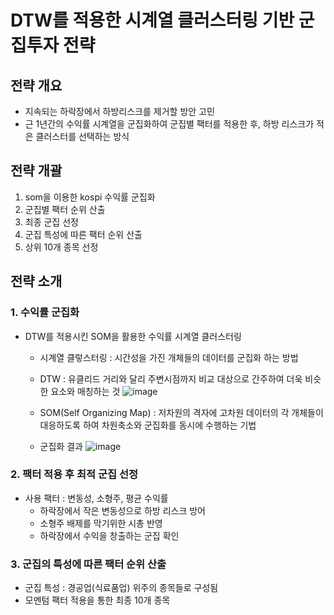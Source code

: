 # DTW를 적용한 시계열 클러스터링 기반 군집투자 전략
## 전략 개요

+ 지속되는 하락장에서 하방리스크를 제거할 방안 고민
+ 근 1년간의 수익률 시계열을 군집화하여 군집별 팩터를 적용한 후, 하방 리스크가 적은 클러스터를 선택하는 방식

## 전략 개괄
1. som을 이용한 kospi 수익률 군집화
2. 군집별 팩터 순위 산출
3. 최종 군집 선정
4. 군집 특성에 따른 팩터 순위 산출
5. 상위 10개 종목 선정

## 전략 소개
### 1. 수익률 군집화

+ DTW를 적용시킨 SOM을 활용한 수익률 시계열 클러스터링
  + 시계열 클렇스터링 : 시간성을 가진 개체들의 데이터를 군집화 하는 방법
  + DTW : 유클리드 거리와 달리 주변시점까지 비교 대상으로 간주하여 더욱 비슷한 요소와 매칭하는 것
    ![image](https://user-images.githubusercontent.com/69777594/230714852-61bcacca-9bce-469c-8343-d13920e2ca95.png)

  + SOM(Self Organizing Map) : 저차원의 격자에 고차원 데이터의 각 개체들이 대응하도록 하여 차원축소와 군집화를 동시에 수행하는 기법
  + 군집화 결과
  ![image](https://user-images.githubusercontent.com/69777594/230714902-392231da-1aa0-4308-9662-c5617fb28d62.png)

### 2. 팩터 적용 후 최적 군집 선정
+ 사용 팩터 : 변동성, 소형주, 평균 수익률 
  + 하락장에서 작은 변동성으로 하방 리스크 방어
  + 소형주 배제를 막기위한 시총 반영
  + 하락장에서 수익을 창출하는 군집 확인

### 3. 군집의 특성에 따른 팩터 순위 산출
+ 군집 특성 : 경공업(식료품업) 위주의 종목들로 구성됨
+ 모멘텀 팩터 적용을 통한 최종 10개 종목 
